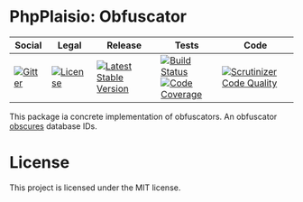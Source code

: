 # PhpPlaisio: Obfuscator

<table>
<thead>
<tr>
<th>Social</th>
<th>Legal</th>
<th>Release</th>
<th>Tests</th>
<th>Code</th>
</tr>
</thead>
<tbody>
<tr>
<td>
<a href="https://gitter.im/PhpPlaisio/PhpPlaisio"><img src="https://badges.gitter.im/PhpPlaisio/PhpPlaisio.svg" alt="Gitter"/></a>
</td>
<td>
<a href="https://packagist.org/packages/plaisio/obfuscator-core"><img src="https://poser.pugx.org/plaisio/obfuscator-core/license" alt="License"/></a>
</td>
<td>
<a href="https://packagist.org/packages/plaisio/obfuscator-core"><img src="https://poser.pugx.org/plaisio/obfuscator-core/v/stable" alt="Latest Stable Version"/></a>
</td>
<td>
<a href="https://github.com/PhpPlaisio/obfuscator-core/actions/workflows/unit.yml"><img src="https://github.com/PhpPlaisio/obfuscator-core/actions/workflows/unit.yml/badge.svg" alt="Build Status"/></a><br/>
<a href="https://codecov.io/gh/PhpPlaisio/obfuscator-core"><img src="https://codecov.io/gh/PhpPlaisio/obfuscator-core/branch/master/graph/badge.svg" alt="Code Coverage"/></a>
</td>
<td>
<a href="https://scrutinizer-ci.com/g/PhpPlaisio/obfuscator-core/?branch=master"><img src="https://scrutinizer-ci.com/g/PhpPlaisio/obfuscator-core/badges/quality-score.png?b=master" alt="Scrutinizer Code Quality"/></a>
</td>
</tr>
</tbody>
</table>

This package ia concrete implementation of obfuscators. An obfuscator [obscures](http://www.dictionary.com/browse/obfuscate) 
database IDs.     

# License

This project is licensed under the MIT license.
